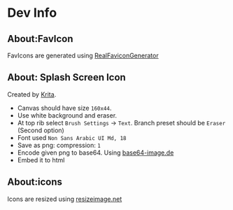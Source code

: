 # Dev Info

## About:FavIcon
FavIcons are generated using [RealFaviconGenerator](https://realfavicongenerator.net/)

## About: Splash Screen Icon
Created by [Krita](https://krita.org).

* Canvas should have size `160x44`.
* Use white background and eraser. 
* At top rib select `Brush Settings` ->  `Text`. Branch preset should be `Eraser` (Second option)
* Font used `Non Sans Arabic UI Md, 18`
* Save as png: compression: `1`
* Encode given png to base64. Using [base64-image.de](https://www.base64-image.de/)
* Embed it to html

## About:icons
Icons are resized using [resizeimage.net](https://resizeimage.net/)

